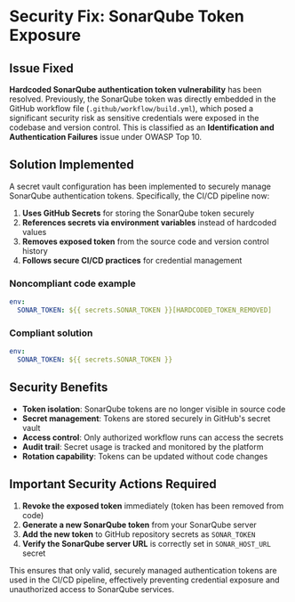 # Security Fix: SonarQube Token Exposure

## Issue Fixed
**Hardcoded SonarQube authentication token vulnerability** has been resolved. Previously, the SonarQube token was directly embedded in the GitHub workflow file (`.github/workflow/build.yml`), which posed a significant security risk as sensitive credentials were exposed in the codebase and version control. This is classified as an **Identification and Authentication Failures** issue under OWASP Top 10.

## Solution Implemented
A secret vault configuration has been implemented to securely manage SonarQube authentication tokens. Specifically, the CI/CD pipeline now:

1. **Uses GitHub Secrets** for storing the SonarQube token securely
2. **References secrets via environment variables** instead of hardcoded values
3. **Removes exposed token** from the source code and version control history
4. **Follows secure CI/CD practices** for credential management

### Noncompliant code example
```yaml
env:
  SONAR_TOKEN: ${{ secrets.SONAR_TOKEN }}[HARDCODED_TOKEN_REMOVED]
```

### Compliant solution
```yaml
env:
  SONAR_TOKEN: ${{ secrets.SONAR_TOKEN }}
```

## Security Benefits
- **Token isolation**: SonarQube tokens are no longer visible in source code
- **Secret management**: Tokens are stored securely in GitHub's secret vault
- **Access control**: Only authorized workflow runs can access the secrets
- **Audit trail**: Secret usage is tracked and monitored by the platform
- **Rotation capability**: Tokens can be updated without code changes

## Important Security Actions Required
1. **Revoke the exposed token** immediately (token has been removed from code)
2. **Generate a new SonarQube token** from your SonarQube server
3. **Add the new token** to GitHub repository secrets as `SONAR_TOKEN`
4. **Verify the SonarQube server URL** is correctly set in `SONAR_HOST_URL` secret

This ensures that only valid, securely managed authentication tokens are used in the CI/CD pipeline, effectively preventing credential exposure and unauthorized access to SonarQube services.